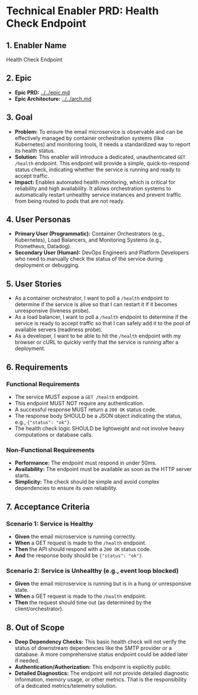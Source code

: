 # Technical Enabler PRD: Health Check Endpoint

## 1. Enabler Name

Health Check Endpoint

## 2. Epic

- **Epic PRD:** [../../epic.md](./../epic.md)
- **Epic Architecture:** [../../arch.md](./../arch.md)

## 3. Goal

- **Problem:** To ensure the email microservice is observable and can be effectively managed by container orchestration systems (like Kubernetes) and monitoring tools, it needs a standardized way to report its health status.
- **Solution:** This enabler will introduce a dedicated, unauthenticated `GET /health` endpoint. This endpoint will provide a simple, quick-to-respond status check, indicating whether the service is running and ready to accept traffic.
- **Impact:** Enables automated health monitoring, which is critical for reliability and high availability. It allows orchestration systems to automatically restart unhealthy service instances and prevent traffic from being routed to pods that are not ready.

## 4. User Personas

- **Primary User (Programmatic):** Container Orchestrators (e.g., Kubernetes), Load Balancers, and Monitoring Systems (e.g., Prometheus, Datadog).
- **Secondary User (Human):** DevOps Engineers and Platform Developers who need to manually check the status of the service during deployment or debugging.

## 5. User Stories

- As a container orchestrator, I want to poll a `/health` endpoint to determine if the service is alive so that I can restart it if it becomes unresponsive (liveness probe).
- As a load balancer, I want to poll a `/health` endpoint to determine if the service is ready to accept traffic so that I can safely add it to the pool of available servers (readiness probe).
- As a developer, I want to be able to hit the `/health` endpoint with my browser or cURL to quickly verify that the service is running after a deployment.

## 6. Requirements

### Functional Requirements

- The service MUST expose a `GET /health` endpoint.
- This endpoint MUST NOT require any authentication.
- A successful response MUST return a `200 OK` status code.
- The response body SHOULD be a JSON object indicating the status, e.g., `{"status": "ok"}`.
- The health check logic SHOULD be lightweight and not involve heavy computations or database calls.

### Non-Functional Requirements

- **Performance:** The endpoint must respond in under 50ms.
- **Availability:** The endpoint must be available as soon as the HTTP server starts.
- **Simplicity:** The check should be simple and avoid complex dependencies to ensure its own reliability.

## 7. Acceptance Criteria

### Scenario 1: Service is Healthy

- **Given** the email microservice is running correctly.
- **When** a GET request is made to the `/health` endpoint.
- **Then** the API should respond with a `200 OK` status code.
- **And** the response body should be `{"status": "ok"}`.

### Scenario 2: Service is Unhealthy (e.g., event loop blocked)

- **Given** the email microservice is running but is in a hung or unresponsive state.
- **When** a GET request is made to the `/health` endpoint.
- **Then** the request should time out (as determined by the client/orchestrator).

## 8. Out of Scope

- **Deep Dependency Checks:** This basic health check will not verify the status of downstream dependencies like the SMTP provider or a database. A more comprehensive status endpoint could be added later if needed.
- **Authentication/Authorization:** This endpoint is explicitly public.
- **Detailed Diagnostics:** The endpoint will not provide detailed diagnostic information, memory usage, or other metrics. That is the responsibility of a dedicated metrics/telemetry solution.

